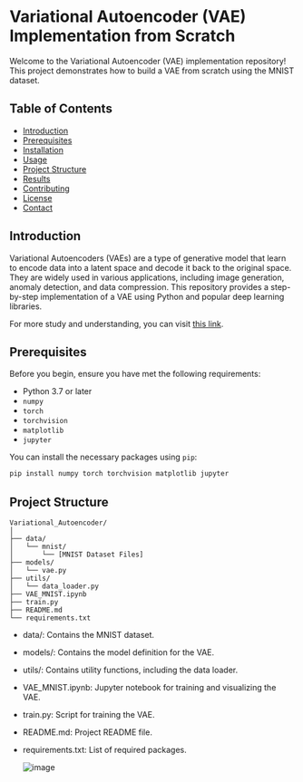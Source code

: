 # Variational Autoencoder (VAE) Implementation from Scratch

Welcome to the Variational Autoencoder (VAE) implementation repository! This project demonstrates how to build a VAE from scratch using the MNIST dataset.

## Table of Contents

- [Introduction](#introduction)
- [Prerequisites](#prerequisites)
- [Installation](#installation)
- [Usage](#usage)
- [Project Structure](#project-structure)
- [Results](#results)
- [Contributing](#contributing)
- [License](#license)
- [Contact](#contact)

## Introduction

Variational Autoencoders (VAEs) are a type of generative model that learn to encode data into a latent space and decode it back to the original space. They are widely used in various applications, including image generation, anomaly detection, and data compression. This repository provides a step-by-step implementation of a VAE using Python and popular deep learning libraries.

For more study and understanding, you can visit [this link](https://faezehmfr.wixsite.com/curiousseekers/post/implementation-of-a-variational-autoencoder-vae-from-scratch-on-mnist-dataset).


## Prerequisites

Before you begin, ensure you have met the following requirements:

- Python 3.7 or later
- `numpy`
- `torch`
- `torchvision`
- `matplotlib`
- `jupyter`

You can install the necessary packages using `pip`:

```bash
pip install numpy torch torchvision matplotlib jupyter
```

## Project Structure

```plaintext
Variational_Autoencoder/
│
├── data/
│   └── mnist/
│       └── [MNIST Dataset Files]
├── models/
│   └── vae.py
├── utils/
│   └── data_loader.py
├── VAE_MNIST.ipynb
├── train.py
├── README.md
└── requirements.txt
```

- data/: Contains the MNIST dataset.
- models/: Contains the model definition for the VAE.
- utils/: Contains utility functions, including the data loader.
- VAE_MNIST.ipynb: Jupyter notebook for training and visualizing the VAE.
- train.py: Script for training the VAE.
- README.md: Project README file.
- requirements.txt: List of required packages.

  ![image](https://github.com/FaezeMqFr/Variational_Autoencoder/assets/145299921/817f1666-43da-4452-b4a1-bfc8ea0ebf99)

